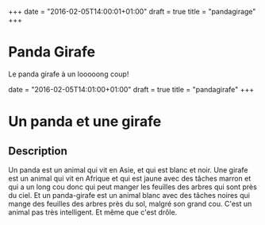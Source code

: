+++
date = "2016-02-05T14:00:01+01:00"
draft = true
title = "pandagirage"
+++
# Panda Girafe
Le panda girafe à un looooong coup!


date = "2016-02-05T14:01:00+01:00"
draft = true
title = "pandagirafe"
+++

# Un panda et une girafe

## Description
Un panda est un animal qui vit en Asie, et qui est blanc et noir. 
Une girafe est un animal qui vit en Afrique et qui est jaune avec des tâches marron et qui a un long cou donc qui peut manger les feuilles des arbres qui sont près du ciel. 
Et un panda-girafe est un animal blanc avec des tâches noires qui mange des feuilles des arbres près du sol, malgré son grand cou. C'est un animal pas très intelligent.
Et même que c'est drôle.

